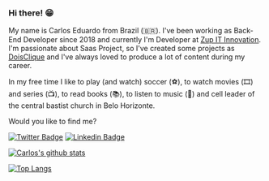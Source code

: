 ### Hi there! 😁

My name is Carlos Eduardo from Brazil (🇧🇷). I've been working as Back-End Developer since 2018 and currently I'm Developer at [Zup IT Innovation](https://www.zup.com.br/). I'm passionate about Saas Project, so I've created some projects as [DoisClique](https://github.com/Doisclique) and I've always loved to produce a lot of content during my career.

In my free time I like to play (and watch) soccer (⚽️), to watch movies (🎞️) and series (📺), to read books (📚), to listen to music (🎵) and cell leader of the central bastist church in Belo Horizonte.

Would you like to find me?

[![Twitter Badge](https://img.shields.io/badge/-Twitter-1ca0f1?style=flat-square&labelColor=1ca0f1&logo=twitter&logoColor=white&link=https://twitter.com/carlos_e_93)](https://twitter.com/carlos_e_93)
[![Linkedin Badge](https://img.shields.io/badge/-LinkedIn-blue?style=flat-square&logo=Linkedin&logoColor=white&link=https://www.linkedin.com/in/carlos-eduardo-junior-a63876166/0)](https://www.linkedin.com/in/carlos-eduardo-junior-a63876166/0)


[![Carlos's github stats](https://github-readme-stats.vercel.app/api?username=carloseduardo12)](https://github.com/anuraghazra/carloseduardo12)

[![Top Langs](https://github-readme-stats.vercel.app/api/top-langs/?username=carloseduardo12&hide=python&layout=compact)](https://github.com/carloseduardo12/carloseduardo12)

